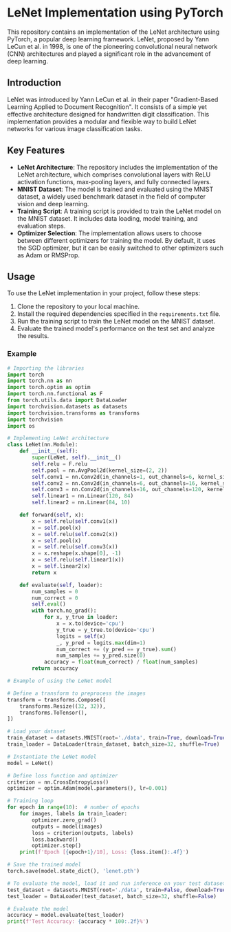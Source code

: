 # LeNet Implementation using PyTorch

This repository contains an implementation of the LeNet architecture using PyTorch, a popular deep learning framework. LeNet, proposed by Yann LeCun et al. in 1998, is one of the pioneering convolutional neural network (CNN) architectures and played a significant role in the advancement of deep learning.

## Introduction

LeNet was introduced by Yann LeCun et al. in their paper "Gradient-Based Learning Applied to Document Recognition". It consists of a simple yet effective architecture designed for handwritten digit classification. This implementation provides a modular and flexible way to build LeNet networks for various image classification tasks.

## Key Features

- **LeNet Architecture**: The repository includes the implementation of the LeNet architecture, which comprises convolutional layers with ReLU activation functions, max-pooling layers, and fully connected layers.
- **MNIST Dataset**: The model is trained and evaluated using the MNIST dataset, a widely used benchmark dataset in the field of computer vision and deep learning.
- **Training Script**: A training script is provided to train the LeNet model on the MNIST dataset. It includes data loading, model training, and evaluation steps.
- **Optimizer Selection**: The implementation allows users to choose between different optimizers for training the model. By default, it uses the SGD optimizer, but it can be easily switched to other optimizers such as Adam or RMSProp.

## Usage

To use the LeNet implementation in your project, follow these steps:

1. Clone the repository to your local machine.
2. Install the required dependencies specified in the `requirements.txt` file.
3. Run the training script to train the LeNet model on the MNIST dataset.
4. Evaluate the trained model's performance on the test set and analyze the results.

### Example

```python
# Importing the libraries
import torch
import torch.nn as nn
import torch.optim as optim
import torch.nn.functional as F
from torch.utils.data import DataLoader
import torchvision.datasets as datasets
import torchvision.transforms as transforms
import torchvision
import os

# Implementing LeNet architecture
class LeNet(nn.Module):
    def __init__(self):
        super(LeNet, self).__init__()
        self.relu = F.relu
        self.pool = nn.AvgPool2d(kernel_size=(2, 2))
        self.conv1 = nn.Conv2d(in_channels=1, out_channels=6, kernel_size=(5, 5), stride=1, padding=0)
        self.conv2 = nn.Conv2d(in_channels=6, out_channels=16, kernel_size=(5, 5), stride=1, padding=0)
        self.conv3 = nn.Conv2d(in_channels=16, out_channels=120, kernel_size=(5, 5), stride=1, padding=0)
        self.linear1 = nn.Linear(120, 84)
        self.linear2 = nn.Linear(84, 10)

    def forward(self, x):
        x = self.relu(self.conv1(x))
        x = self.pool(x)
        x = self.relu(self.conv2(x))
        x = self.pool(x)
        x = self.relu(self.conv3(x))
        x = x.reshape(x.shape[0], -1)
        x = self.relu(self.linear1(x))
        x = self.linear2(x)
        return x

    def evaluate(self, loader):
        num_samples = 0
        num_correct = 0
        self.eval()
        with torch.no_grad():
            for x, y_true in loader:
                x = x.to(device='cpu')
                y_true = y_true.to(device='cpu')
                logits = self(x)
                _, y_pred = logits.max(dim=1)
                num_correct += (y_pred == y_true).sum()
                num_samples += y_pred.size(0)
            accuracy = float(num_correct) / float(num_samples)
        return accuracy

# Example of using the LeNet model

# Define a transform to preprocess the images
transform = transforms.Compose([
    transforms.Resize((32, 32)),
    transforms.ToTensor(),
])

# Load your dataset
train_dataset = datasets.MNIST(root='./data', train=True, download=True, transform=transform)
train_loader = DataLoader(train_dataset, batch_size=32, shuffle=True)

# Instantiate the LeNet model
model = LeNet()

# Define loss function and optimizer
criterion = nn.CrossEntropyLoss()
optimizer = optim.Adam(model.parameters(), lr=0.001)

# Training loop
for epoch in range(10):  # number of epochs
    for images, labels in train_loader:
        optimizer.zero_grad()
        outputs = model(images)
        loss = criterion(outputs, labels)
        loss.backward()
        optimizer.step()
    print(f'Epoch [{epoch+1}/10], Loss: {loss.item():.4f}')

# Save the trained model
torch.save(model.state_dict(), 'lenet.pth')

# To evaluate the model, load it and run inference on your test dataset
test_dataset = datasets.MNIST(root='./data', train=False, download=True, transform=transform)
test_loader = DataLoader(test_dataset, batch_size=32, shuffle=False)

# Evaluate the model
accuracy = model.evaluate(test_loader)
print(f'Test Accuracy: {accuracy * 100:.2f}%')
